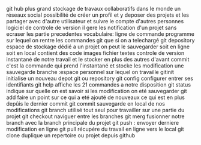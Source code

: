 git hub
plus grand stockage de travaux collaboratifs dans le monde un réseaux social
possibilité de créer un profil et y deposer des projets et les partager avec d'autre utilisateur et suivre le compte d'autres personnes
logiciel de controle de version il gere les notification d'un projet sans ecraser les partie precedentes
vocabulaire: ligne de commande programme sur lequel on rentre les commandes git que si on a telechargé git
depository espace de stockage dédié a un projet on peut le sauvegarder soit en ligne soit en local contient des code images fichier textes
controle de version instantané de notre travail et le stocker en plus des autres d'avant
commit c'est la commande qui prend l'instantané et stocke les modification une sauvegarde
branche :espace personnel sur lequel on travaille
gitinit initialise un nouveau depot git ou repository
git config configurer entrer ses identifiants
git help affiche les 21 commandes a notre disposition
git status indique sur quelle on est savoir si les modification on eté sauvegarder
git add faire un point sur ce qui a eté ajouté de nouveaux ce qui est en plus depûis le dernier commit
git commit sauvegarde en local de nos modifications 
git branch utilisé tout seul pour travailler sur une partie du projet
git checkout naviguer entre les branches
git merg fusionner notre branch avec la branch principale du projet
git push : envoyer derniere modification en ligne
git pull récupére du travail en ligne vers le local
git clone duplique un repertoire ou projet depuis github
